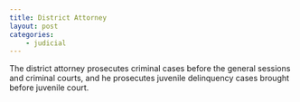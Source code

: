 ```yaml
---
title: District Attorney
layout: post
categories:
    - judicial
---
```


The district attorney prosecutes criminal cases before the general sessions and criminal courts, and he prosecutes juvenile delinquency cases brought before juvenile court.